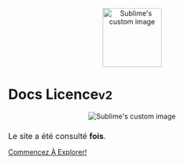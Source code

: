 <br>
<br>

<p align="center">
  <img src="fr/FrenchAssets/frlogo.png" width="120" height="120" alt="Sublime's custom image"/>
</p>

# Docs Licence<small>v2</small>


 <p align="center">
  <img src="fr/FrenchAssets/coverpagev4.png" alt="Sublime's custom image"/>
</p>
<h1 style="font-weight: 400;font-size: 16px;">Le site a été consulté <b><span id="visits"></span> fois</b>.</h1>

[Commencez À Explorer!](#motivation)

